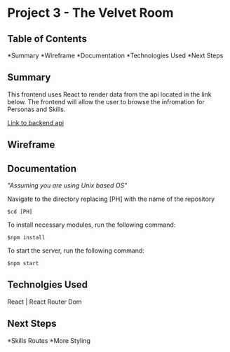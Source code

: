 # Project 3 - The Velvet Room

## Table of Contents
*Summary
*Wireframe
*Documentation
*Technologies Used
*Next Steps

## Summary
This frontend uses React to render data from the api located in the link below. The frontend will allow the user to browse the infromation for Personas and Skills. 

[Link to backend api](https://github.com/Kevin9W/Project2-PersonaDB)

## Wireframe

## Documentation

*"Assuming you are using Unix based OS"*

Navigate to the directory replacing [PH] with the name of the repository
```
$cd [PH]
```
To install necessary modules, run the following command:
```
$npm install
```
To start the server, run the following command:
```
$npm start
```

## Technolgies Used
React | React Router Dom

## Next Steps
*Skills Routes
*More Styling